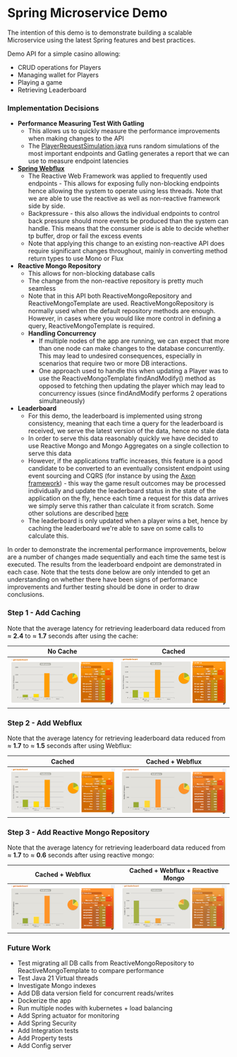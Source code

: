 # Spring Microservice Demo

The intention of this demo is to demonstrate building a scalable Microservice using the latest Spring features and best practices.

Demo API for a simple casino allowing:

* CRUD operations for Players
* Managing wallet for Players
* Playing a game
* Retrieving Leaderboard

### Implementation Decisions
* **Performance Measuring Test With Gatling**
  * This allows us to quickly measure the performance improvements when making changes to the API
  * The [PlayerRequestSimulation.java](src%2Ftest%2Fjava%2Fgatling%2Fsimulation%2FPlayerRequestSimulation.java) runs random simulations of the most important endpoints and Gatling generates a report that we can use to measure endpoint latencies 
* [**Spring Webflux**](https://docs.spring.io/spring-framework/reference/web/webflux.html) 
  * The Reactive Web Framework was applied to frequently used endpoints - This allows for exposing fully non-blocking endpoints hence allowing the system to operate using less threads. Note that we are able to use the reactive as well as non-reactive framework side by side.
  * Backpressure - this also allows the individual endpoints to control back pressure should more events be produced than the system can handle. This means that the consumer side is able to decide whether tp buffer, drop or fail the excess events
  * Note that applying this change to an existing non-reactive API does require significant changes throughout, mainly in converting method return types to use Mono or Flux 
* **Reactive Mongo Repository**
  * This allows for non-blocking database calls
  * The change from the non-reactive repository is pretty much seamless
  * Note that in this API both ReactiveMongoRepository and ReactiveMongoTemplate are used. ReactiveMongoRepository is normally used when the default repository methods are enough. However, in cases where you would like more control in defining a query, ReactiveMongoTemplate is required. 
  * **Handling Concurrency**
    * If multiple nodes of the app are running, we can expect that more than one node can make changes to the database concurrently. This may lead to undesired consequences, especially in scenarios that require two or more DB interactions.
    * One approach used to handle this when updating a Player was to use the ReactiveMongoTemplate findAndModify() method as opposed to fetching then updating the player which may lead to concurrency issues (since findAndModify performs 2 operations simultaneously)
* **Leaderboard**
  * For this demo, the leaderboard is implemented using strong consistency, meaning that each time a query for the leaderboard is received, we serve the latest version of the data, hence no stale data
  * In order to serve this data reasonably quickly we have decided to use Reactive Mongo and Mongo Aggregates on a single collection to serve this data
  * However, if the applications traffic increases, this feature is a good candidate to be converted to an eventually consistent endpoint using event sourcing and CQRS (for instance by using the [Axon framework](https://github.com/gabrieldimech/event-sourcing-axon-spring-boot-mongo)) - this way the game result outcomes may be processed individually and update the leaderboard status in the state of the application on the fly, hence each time a request for this data arrives we simply serve this rather than calculate it from scratch. Some other solutions are described [here](https://blog.stackademic.com/leaderboard-using-spring-boot-and-relational-database-3c10e879b17d)
  * The leaderboard is only updated when a player wins a bet, hence by caching the leaderboard we're able to save on some calls to calculate this.

In order to demonstrate the incremental performance improvements, below are a number of changes made sequentially and each time the same test is executed. The results from the leaderboard endpoint are demonstrated in each case. Note that the tests done below are only intended to get an understanding on whether there have been signs of performance improvements and further testing should be done in order to draw conclusions.

### Step 1 - Add Caching

Note that the average latency for retrieving leaderboard data reduced from ≈ **2.4** to ≈ **1.7** seconds after using the cache:

No Cache             |  Cached
:-------------------------:|:-------------------------:
<img src="gatling-graphs/leaderboard-no-caching.png" width="500"> | <img src="gatling-graphs/leaderboard-with-caching.png" width="500">

### Step 2 - Add Webflux

Note that the average latency for retrieving leaderboard data reduced from ≈ **1.7** to ≈ **1.5** seconds after using Webflux:

Cached             |  Cached + Webflux 
:-------------------------:|:-------------------------:
<img src="gatling-graphs/leaderboard-with-caching.png" width="500"> | <img src="gatling-graphs/leaderboard-with-caching-webflux.png" width="500">

### Step 3 - Add Reactive Mongo Repository

Note that the average latency for retrieving leaderboard data reduced from ≈ **1.7** to ≈ **0.6** seconds after using reactive mongo:

Cached + Webflux              |  Cached + Webflux + Reactive Mongo
:-------------------------:|:-------------------------:
<img src="gatling-graphs/leaderboard-with-caching-webflux.png" width="500"> | <img src="gatling-graphs/leaderboard-with-caching-webflux-reactivemongo.png" width="500">

### Future Work 
* Test migrating all DB calls from ReactiveMongoRepository to ReactiveMongoTemplate to compare performance
* Test Java 21 Virtual threads
* Investigate Mongo indexes
* Add DB data version field for concurrent reads/writes
* Dockerize the app
* Run multiple nodes with kubernetes + load balancing
* Add Spring actuator for monitoring
* Add Spring Security
* Add Integration tests
* Add Property tests
* Add Config server